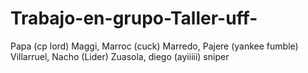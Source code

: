 # Trabajo-en-grupo-Taller-uff-
Papa (cp lord) Maggi, Marroc (cuck) Marredo, Pajere (yankee fumble) Villarruel, Nacho (Lider) Zuasola, diego (ayiiiii) sniper

